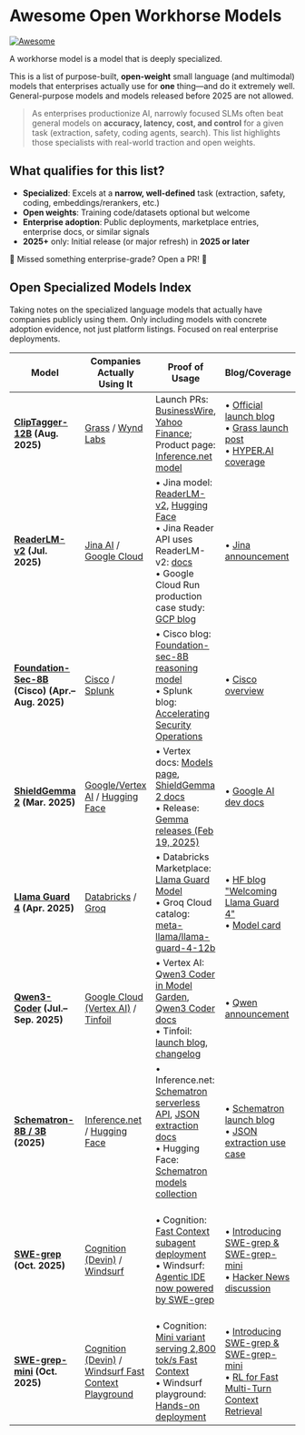 # Awesome Open Workhorse Models

[![Awesome](https://awesome.re/badge.svg)](https://awesome.re)

A workhorse model is a model that is deeply specialized.

This is a list of purpose-built, **open-weight** small language (and multimodal) models that enterprises actually use for **one** thing—and do it extremely well. General-purpose models and models released before 2025 are not allowed.

> As enterprises productionize AI, narrowly focused SLMs often beat general models on **accuracy, latency, cost, and control** for a given task (extraction, safety, coding agents, search). This list highlights those specialists with real-world traction and open weights.

## What qualifies for this list?

- **Specialized**: Excels at a **narrow, well-defined** task (extraction, safety, coding, embeddings/rerankers, etc.)
- **Open weights**: Training code/datasets optional but welcome
- **Enterprise adoption**: Public deployments, marketplace entries, enterprise docs, or similar signals
- **2025+** only: Initial release (or major refresh) in **2025 or later**

🚧 Missed something enterprise-grade? Open a PR! 🚧

## Open Specialized Models Index

Taking notes on the specialized language models that actually have companies publicly using them. Only including models with concrete adoption evidence, not just platform listings. Focused on real enterprise deployments.

| Model | Companies Actually Using It | Proof of Usage | Blog/Coverage | Key Notes |
|-------|-----------------------------|----------------|---------------|-----------|
| **[ClipTagger-12B](https://huggingface.co/inference-net/ClipTagger-12b) (Aug. 2025)** | [Grass](https://www.grass.io/) / [Wynd Labs](https://wyndlabs.ai/) | Launch PRs: [BusinessWire](https://www.businesswire.com/news/home/20250814241444/en/Grass-and-Inference-Launch-Video-Annotation-Model-Outperforming-Claude-4), [Yahoo Finance](https://finance.yahoo.com/news/grass-inference-launch-video-annotation-180000955.html); Product page: [Inference.net model](https://inference.net/models/cliptagger-12b) | • [Official launch blog](https://inference.net/blog/cliptagger-12b)<br>• [Grass launch post](https://www.grass.io/learn/grass-and-inference-launch-video-annotation-model-outperforming-claude-4)<br>• [HYPER.AI coverage](https://hyper.ai/en/headlines/aecceadc9e83c458d2b98dfc948d8cc6) | Image captioning model trained on 1M video frames |
| **[ReaderLM-v2](https://huggingface.co/jinaai/ReaderLM-v2) (Jul. 2025)** | [Jina AI](https://jina.ai/) / [Google Cloud](https://cloud.google.com/) | • Jina model: [ReaderLM-v2](https://jina.ai/models/ReaderLM-v2/), [Hugging Face](https://huggingface.co/jinaai/ReaderLM-v2)<br>• Jina Reader API uses ReaderLM-v2: [docs](https://jina.ai/reader/)<br>• Google Cloud Run production case study: [GCP blog](https://cloud.google.com/blog/products/application-development/how-jina-ai-built-its-100-billion-token-web-grounding-system-with-cloud-run-gpus) | • [Jina announcement](https://jina.ai/news/readerlm-v2-frontier-small-language-model-for-html-to-markdown-and-json) | HTML-to-Markdown conversion used in production by Jina and scaled on Google Cloud |
| **[Foundation-Sec-8B](https://huggingface.co/fdtn-ai/Foundation-Sec-8B) (Cisco) (Apr.–Aug. 2025)** | [Cisco](https://www.cisco.com/) / [Splunk](https://www.splunk.com/) | • Cisco blog: [Foundation-sec-8B reasoning model](https://blogs.cisco.com/security/foundation-sec-8b-reasoning-worlds-first-security-reasoning-model)<br>• Splunk blog: [Accelerating Security Operations](https://www.splunk.com/en_us/blog/artificial-intelligence/accelerating-security-operations-with-splunk-and-foundation-ai-s-first-open-source-security-model.html) | • [Cisco overview](https://blogs.cisco.com/security/foundation-sec-cisco-foundation-ai-first-open-source-security-model) | Cybersecurity model with real SOC deployment by Splunk |
| **[ShieldGemma 2](https://huggingface.co/google/shieldgemma-2-4b-it) (Mar. 2025)** | [Google/Vertex AI](https://cloud.google.com/vertex-ai) / [Hugging Face](https://huggingface.co/) | • Vertex docs: [Models page](https://cloud.google.com/vertex-ai/generative-ai/docs/models), [ShieldGemma 2 docs](https://huggingface.co/docs/transformers/model_doc/shieldgemma2)<br>• Release: [Gemma releases (Feb 19, 2025)](https://ai.google.dev/gemma/docs/releases) | • [Google AI dev docs](https://ai.google.dev/gemma/docs/shieldgemma) | Safety classifier used by Google themselves in their AI stack |
| **[Llama Guard 4](https://huggingface.co/meta-llama/Llama-Guard-4-12B) (Apr. 2025)** | [Databricks](https://www.databricks.com/) / [Groq](https://groq.com/) | • Databricks Marketplace: [Llama Guard Model](https://marketplace.databricks.com/details/a4bc6c21-0888-40e1-805e-f4c99dca41e4/Databricks_Llama-Guard-Model)<br>• Groq Cloud catalog: [meta-llama/llama-guard-4-12b](https://console.groq.com/docs/models) | • [HF blog "Welcoming Llama Guard 4"](https://huggingface.co/blog/llama-guard-4)<br>• [Model card](https://huggingface.co/meta-llama/Llama-Guard-4-12B) | Safety guardrails used by major cloud/AI platforms |
| **[Qwen3-Coder](https://huggingface.co/collections/Qwen/qwen3-coder-687fc861e53c939e52d10) (Jul.–Sep. 2025)** | [Google Cloud (Vertex AI)](https://cloud.google.com/vertex-ai) / [Tinfoil](https://tinfoil.sh/) | • Vertex AI: [Qwen3 Coder in Model Garden](https://cloud.google.com/vertex-ai/generative-ai/docs/release-notes), [Qwen3 Coder docs](https://cloud.google.com/vertex-ai/generative-ai/docs/maas/qwen/qwen3-coder)<br>• Tinfoil: [launch blog](https://tinfoil.sh/blog/2025-09-02-qwen3-coder-private), [changelog](https://docs.tinfoil.sh/resources/changelog) | • [Qwen announcement](https://qwenlm.github.io/blog/qwen3-coder/) | Coding model with enterprise API integration by Tinfoil |
| **[Schematron-8B / 3B](https://huggingface.co/collections/inference-net/schematron) (2025)** | [Inference.net](https://inference.net/) / [Hugging Face](https://huggingface.co/) | • Inference.net: [Schematron serverless API](https://inference.net/models/schematron), [JSON extraction docs](https://docs.inference.net/use-cases/json-extraction)<br>• Hugging Face: [Schematron models collection](https://huggingface.co/collections/inference-net/schematron) | • [Schematron launch blog](https://inference.net/blog/Schematron)<br>• [JSON extraction use case](https://docs.inference.net/use-cases/json-extraction) | Schema-driven HTML-to-JSON extraction models with 128k context; 40x-80x cheaper than GPT-5 for large-scale web scraping |
| **[SWE-grep](https://cognition.ai/blog/swe-grep) (Oct. 2025)** | [Cognition (Devin)](https://cognition.ai/blog/windsurf) / [Windsurf](https://cognition.ai/blog/swe-grep) | • Cognition: [Fast Context subagent deployment](https://cognition.ai/blog/swe-grep)<br>• Windsurf: [Agentic IDE now powered by SWE-grep](https://cognition.ai/blog/windsurf) | • [Introducing SWE-grep & SWE-grep-mini](https://cognition.ai/blog/swe-grep)<br>• [Hacker News discussion](https://news.ycombinator.com/item?id=45607822) | RL-trained code retrieval agent delivering order-of-magnitude faster context gathering for coding assistants |
| **[SWE-grep-mini](https://cognition.ai/blog/swe-grep) (Oct. 2025)** | [Cognition (Devin)](https://cognition.ai/blog/windsurf) / [Windsurf Fast Context Playground](https://playground.cognition.ai/) | • Cognition: [Mini variant serving 2,800 tok/s Fast Context](https://cognition.ai/blog/swe-grep)<br>• Windsurf playground: [Hands-on deployment](https://playground.cognition.ai/) | • [Introducing SWE-grep & SWE-grep-mini](https://cognition.ai/blog/swe-grep)<br>• [RL for Fast Multi-Turn Context Retrieval](https://news.ycombinator.com/item?id=45607822) | Distilled fast-retrieval model optimized for parallel search with enterprise-grade latency |

